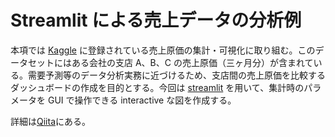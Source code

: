 # Streamlit による売上データの分析例

本項では [Kaggle](https://www.kaggle.com/aungpyaeap/supermarket-sales?select=supermarket_sales+-+Sheet1.csv) に登録されている売上原価の集計・可視化に取り組む。このデータセットにはある会社の支店 A、B、C の売上原価（三ヶ月分）が含まれている。需要予測等のデータ分析実務に近づけるため、支店間の売上原価を比較するダッシュボードの作成を目的とする。今回は [streamlit](https://qiita.com/keisuke-ota/items/a18f158389f1585a9aa0) を用いて、集計時のパラメータを GUI で操作できる interactive な図を作成する。

詳細は[Qiita](https://qiita.com/keisuke-ota/items/87448cdb9479d14240f4)にある。
